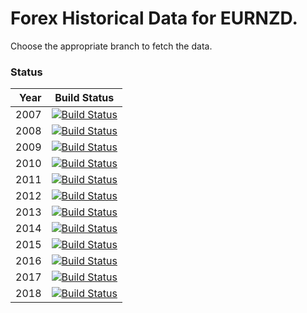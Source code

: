# Forex Historical Data for EURNZD.

Choose the appropriate branch to fetch the data.

### Status

| Year | Build Status |
| ----:|:------------:|
| 2007 | [![Build Status](https://api.travis-ci.org/FX-Data/FX-Data-EURNZD-DS.svg?branch=2007)](https://travis-ci.org/FX-Data/FX-Data-EURNZD-DS/branches) |
| 2008 | [![Build Status](https://api.travis-ci.org/FX-Data/FX-Data-EURNZD-DS.svg?branch=2008)](https://travis-ci.org/FX-Data/FX-Data-EURNZD-DS/branches) |
| 2009 | [![Build Status](https://api.travis-ci.org/FX-Data/FX-Data-EURNZD-DS.svg?branch=2009)](https://travis-ci.org/FX-Data/FX-Data-EURNZD-DS/branches) |
| 2010 | [![Build Status](https://api.travis-ci.org/FX-Data/FX-Data-EURNZD-DS.svg?branch=2010)](https://travis-ci.org/FX-Data/FX-Data-EURNZD-DS/branches) |
| 2011 | [![Build Status](https://api.travis-ci.org/FX-Data/FX-Data-EURNZD-DS.svg?branch=2011)](https://travis-ci.org/FX-Data/FX-Data-EURNZD-DS/branches) |
| 2012 | [![Build Status](https://api.travis-ci.org/FX-Data/FX-Data-EURNZD-DS.svg?branch=2012)](https://travis-ci.org/FX-Data/FX-Data-EURNZD-DS/branches) |
| 2013 | [![Build Status](https://api.travis-ci.org/FX-Data/FX-Data-EURNZD-DS.svg?branch=2013)](https://travis-ci.org/FX-Data/FX-Data-EURNZD-DS/branches) |
| 2014 | [![Build Status](https://api.travis-ci.org/FX-Data/FX-Data-EURNZD-DS.svg?branch=2014)](https://travis-ci.org/FX-Data/FX-Data-EURNZD-DS/branches) |
| 2015 | [![Build Status](https://api.travis-ci.org/FX-Data/FX-Data-EURNZD-DS.svg?branch=2015)](https://travis-ci.org/FX-Data/FX-Data-EURNZD-DS/branches) |
| 2016 | [![Build Status](https://api.travis-ci.org/FX-Data/FX-Data-EURNZD-DS.svg?branch=2016)](https://travis-ci.org/FX-Data/FX-Data-EURNZD-DS/branches) |
| 2017 | [![Build Status](https://api.travis-ci.org/FX-Data/FX-Data-EURNZD-DS.svg?branch=2017)](https://travis-ci.org/FX-Data/FX-Data-EURNZD-DS/branches) |
| 2018 | [![Build Status](https://api.travis-ci.org/FX-Data/FX-Data-EURNZD-DS.svg?branch=2018)](https://travis-ci.org/FX-Data/FX-Data-EURNZD-DS/branches) |
